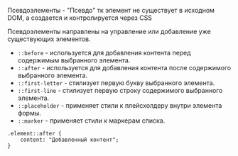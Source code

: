Псевдоэлементы - "Псевдо" тк элемент не существует в исходном DOM, а создается и контролируется через CSS

Псевдоэлементы направлены на управление или добавление уже существующих элементов. 

  - `::before` - используется для добавления контента перед содержимым выбранного элемента.
  - `::after` - используется для добавления контента после содержимого выбранного элемента. 
  - `::first-letter` - стилизует первую букву выбранного элемента.
  - `::first-line` - стилизует первую строку содержимого выбранного элемента.
  - `::placeholder` - применяет стили к плейсхолдеру внутри элемента формы.
  - `::marker` - применяет стили к маркерам списка.
  
```
.element::after {
	content: "Добавленный контент";
}
```
